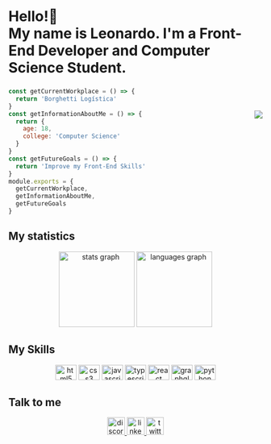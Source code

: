 <h1 align="left">Hello!👋<br>My name is Leonardo. I'm a Front-End Developer and Computer Science Student.</h1>


###

<div>
  <img style = "margin-top: 45px;" margin-left="5px" align="right" width="width" hight="200px" border-radius="5px" src="https://c.tenor.com/9bS9H49km-cAAAAC/future-eren.gif"  />
<div>

  ```javascript
  const getCurrentWorkplace = () => {
    return 'Borghetti Logística'
  }
  const getInformationAboutMe = () => {
    return { 
      age: 18,
      college: 'Computer Science'
    }
  }
  const getFutureGoals = () => {
    return 'Improve my Front-End Skills'
  }
  module.exports = {
    getCurrentWorkplace,
    getInformationAboutMe,
    getFutureGoals
  }
  ```

## My statistics

<div align="center">
  <img src="https://github-readme-stats.vercel.app/api?hide_title=false&hide_rank=false&show_icons=true&include_all_commits=true&count_private=true&disable_animations=false&theme=dracula&locale=en&hide_border=false&username=zDarkOrdening" height="150" alt="stats graph"  />
  <img src="https://github-readme-stats.vercel.app/api/top-langs?locale=en&hide_title=false&layout=compact&card_width=320&langs_count=5&theme=dracula&hide_border=false&username=zDarkOrdening" height="150" alt="languages graph"  />
</div>

## My Skills

<div align="center">
  <img src="https://cdn.jsdelivr.net/gh/devicons/devicon/icons/html5/html5-original.svg" height="30" width="42" alt="html5 logo"  />
  <img src="https://cdn.jsdelivr.net/gh/devicons/devicon/icons/css3/css3-original.svg" height="30" width="42" alt="css3 logo"  />
  <img src="https://cdn.jsdelivr.net/gh/devicons/devicon/icons/javascript/javascript-original.svg" height="30" width="42" alt="javascript logo"  />
  <img src="https://cdn.jsdelivr.net/gh/devicons/devicon/icons/typescript/typescript-plain.svg" height="30" width="42" alt="typescript logo"  />
  <img src="https://cdn.jsdelivr.net/gh/devicons/devicon/icons/react/react-original.svg" height="30" width="42" alt="react logo"  />
  <img src="https://cdn.jsdelivr.net/gh/devicons/devicon/icons/graphql/graphql-plain.svg" height="30" width="42" alt="graphql logo"  />
  <img src="https://cdn.jsdelivr.net/gh/devicons/devicon/icons/python/python-original.svg" height="30" width="42" alt="python logo"  />
</div>

## Talk to me

<div align="center">
  <a href="https://discordapp.com/users/zDarkOrdening#4196" target="_blank">
    <img src="https://img.shields.io/static/v1?message=Discord&logo=discord&label=&color=7289DA&logoColor=white&labelColor=&style=for-the-badge" height="35" alt="discord logo"  />
  </a>
  <a href="https://www.linkedin.com/in/dev-leonardo-lima/" target="_blank">
    <img src="https://img.shields.io/static/v1?message=LinkedIn&logo=linkedin&label=&color=0077B5&logoColor=white&labelColor=&style=for-the-badge" height="35" alt="linkedin logo"  />
  </a>
  <a href="https://mobile.twitter.com/zDarkOrdening" target="_blank">
    <img src="https://img.shields.io/static/v1?message=Twitter&logo=twitter&label=&color=1DA1F2&logoColor=white&labelColor=&style=for-the-badge" height="35" alt="twitter logo"  />
  </a>
</div>
